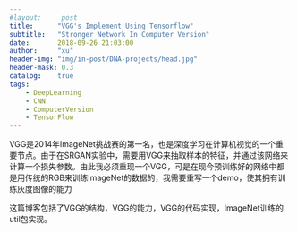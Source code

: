 ```yaml
---
#layout:     post
title:      "VGG's Implement Using Tensorflow"
subtitle:   "Stronger Network In Computer Version"
date:       2018-09-26 21:03:00
author:     "xu"
header-img: "img/in-post/DNA-projects/head.jpg"
header-mask: 0.3
catalog:    true
tags:
    - DeepLearning
    - CNN
    - ComputerVersion
    - TensorFlow
---
```

VGG是2014年ImageNet挑战赛的第一名，也是深度学习在计算机视觉的一个重要节点。由于在SRGAN实验中，需要用VGG来抽取样本的特征，并通过该网络来计算一个损失参数。由此我必须重现一个VGG，可是在现今预训练好的网络中都是用传统的RGB来训练ImageNet的数据的，我需要重写一个demo，使其拥有训练灰度图像的能力

这篇博客包括了VGG的结构，VGG的能力，VGG的代码实现，ImageNet训练的util包实现。


